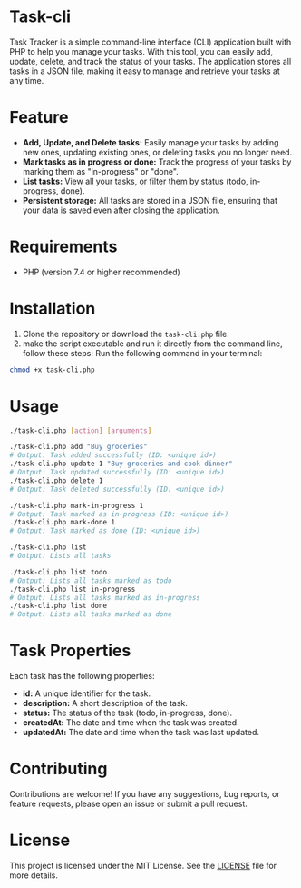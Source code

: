 # Task-cli
Task Tracker is a simple command-line interface (CLI) application built with PHP to help you manage your tasks. With this tool, you can easily add, update, delete, and track the status of your tasks. The application stores all tasks in a JSON file, making it easy to manage and retrieve your tasks at any time.

# Feature
 - **Add, Update, and Delete tasks:** Easily manage your tasks by adding new ones, updating existing ones, or deleting tasks you no longer need.
 - **Mark tasks as in progress or done:** Track the progress of your tasks by marking them as "in-progress" or "done".
 - **List tasks:** View all your tasks, or filter them by status (todo, in-progress, done).
 - **Persistent storage:** All tasks are stored in a JSON file, ensuring that your data is saved even after closing the application.

# Requirements
 - PHP (version 7.4 or higher recommended)

# Installation
1. Clone the repository or download the `task-cli.php` file.
2. make the script executable and run it directly from the command line, follow these steps:
Run the following command in your terminal:
``` bash
chmod +x task-cli.php
```

# Usage
``` bash
./task-cli.php [action] [arguments]

./task-cli.php add "Buy groceries"
# Output: Task added successfully (ID: <unique id>)
./task-cli.php update 1 "Buy groceries and cook dinner"
# Output: Task updated successfully (ID: <unique id>)
./task-cli.php delete 1
# Output: Task deleted successfully (ID: <unique id>)

./task-cli.php mark-in-progress 1
# Output: Task marked as in-progress (ID: <unique id>)
./task-cli.php mark-done 1
# Output: Task marked as done (ID: <unique id>)

./task-cli.php list
# Output: Lists all tasks

./task-cli.php list todo
# Output: Lists all tasks marked as todo
./task-cli.php list in-progress
# Output: Lists all tasks marked as in-progress
./task-cli.php list done
# Output: Lists all tasks marked as done
```

# Task Properties
Each task has the following properties:
 - **id:** A unique identifier for the task.
 - **description:** A short description of the task.
 - **status:** The status of the task (todo, in-progress, done).
 - **createdAt:** The date and time when the task was created.
 - **updatedAt:** The date and time when the task was last updated.

# Contributing
 Contributions are welcome! If you have any suggestions, bug reports, or feature requests, please open an issue or submit a pull request.

# License
This project is licensed under the MIT License. See the [LICENSE](LICENSE) file for more details.
